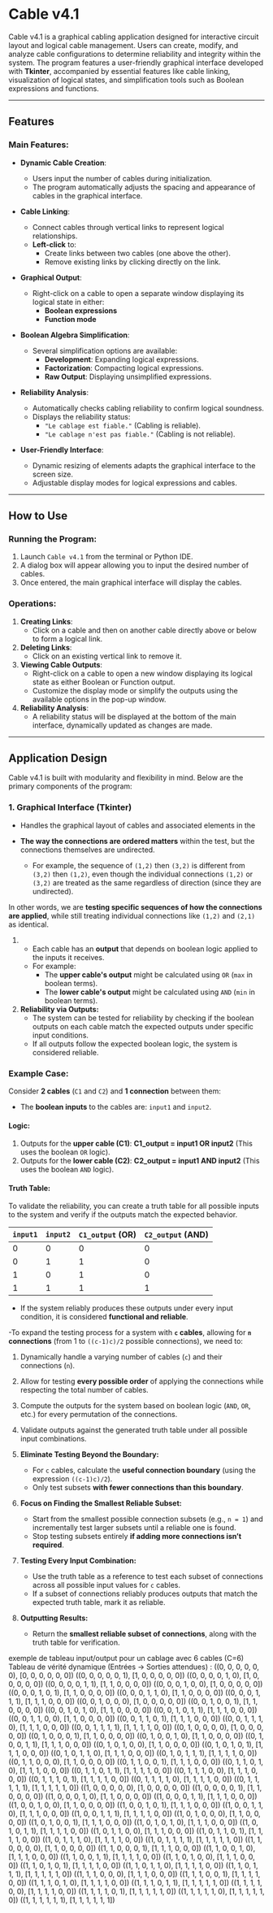 # Cable v4.1

Cable v4.1 is a graphical cabling application designed for interactive circuit layout and logical cable management. Users can create, modify, and analyze cable configurations to determine reliability and integrity within the system. The program features a user-friendly graphical interface developed with **Tkinter**, accompanied by essential features like cable linking, visualization of logical states, and simplification tools such as Boolean expressions and functions.

---

## Features

### Main Features:
- **Dynamic Cable Creation**:
  - Users input the number of cables during initialization.
  - The program automatically adjusts the spacing and appearance of cables in the graphical interface.

- **Cable Linking**:
  - Connect cables through vertical links to represent logical relationships.
  - **Left-click** to:
    - Create links between two cables (one above the other).
    - Remove existing links by clicking directly on the link.

- **Graphical Output**:
  - Right-click on a cable to open a separate window displaying its logical state in either:
    - **Boolean expressions**
    - **Function mode**

- **Boolean Algebra Simplification**:
  - Several simplification options are available:
    - **Development**: Expanding logical expressions.
    - **Factorization**: Compacting logical expressions.
    - **Raw Output**: Displaying unsimplified expressions.

- **Reliability Analysis**:
  - Automatically checks cabling reliability to confirm logical soundness.
  - Displays the reliability status:
    - `"Le cablage est fiable."` (Cabling is reliable).
    - `"Le cablage n'est pas fiable."` (Cabling is not reliable).

- **User-Friendly Interface**:
  - Dynamic resizing of elements adapts the graphical interface to the screen size.
  - Adjustable display modes for logical expressions and cables.

---

## How to Use

### Running the Program:
1. Launch `Cable v4.1` from the terminal or Python IDE.
2. A dialog box will appear allowing you to input the desired number of cables.
3. Once entered, the main graphical interface will display the cables.

### Operations:
1. **Creating Links**:
   - Click on a cable and then on another cable directly above or below to form a logical link.
2. **Deleting Links**:
   - Click on an existing vertical link to remove it.
3. **Viewing Cable Outputs**:
   - Right-click on a cable to open a new window displaying its logical state as either Boolean or Function output.
   - Customize the display mode or simplify the outputs using the available options in the pop-up window.
4. **Reliability Analysis**:
   - A reliability status will be displayed at the bottom of the main interface, dynamically updated as changes are made.

---

## Application Design

Cable v4.1 is built with modularity and flexibility in mind. Below are the primary components of the program:

### **1. Graphical Interface (Tkinter)**
- Handles the graphical layout of cables and associated elements in the


- **The way the connections are ordered matters** within the test, but the connections themselves are undirected.
    - For example, the sequence of `(1,2)` then `(3,2)` is different from `(3,2)` then `(1,2)`, even though the individual connections `(1,2)` or `(3,2)` are treated as the same regardless of direction (since they are undirected).

In other words, we are **testing specific sequences of how the connections are applied**, while still treating individual connections like `(1,2)` and `(2,1)` as identical.



1. 
    - Each cable has an **output** that depends on boolean logic applied to the inputs it receives.
    - For example:
        - The **upper cable's output** might be calculated using `OR` (`max` in boolean terms).
        - The **lower cable's output** might be calculated using `AND` (`min` in boolean terms).
1. **Reliability via Outputs:**
    - The system can be tested for reliability by checking if the boolean outputs on each cable match the expected outputs under specific input conditions.
    - If all outputs follow the expected boolean logic, the system is considered reliable.


### Example Case:
Consider **2 cables** (`C1` and `C2`) and **1 connection** between them:
- The **boolean inputs** to the cables are: `input1` and `input2`.

#### Logic:
1. Outputs for the **upper cable (C1)**:
**C1_output = input1 OR input2**
(This uses the boolean `OR` logic).
2. Outputs for the **lower cable (C2)**:
**C2_output = input1 AND input2**
(This uses the boolean `AND` logic).

#### Truth Table:
To validate the reliability, you can create a truth table for all possible inputs to the system and verify if the outputs match the expected behavior.

| `input1` | `input2` | `C1_output` (OR) | `C2_output` (AND) |
| --- | --- | --- | --- |
| 0 | 0 | 0 | 0 |
| 0 | 1 | 1 | 0 |
| 1 | 0 | 1 | 0 |
| 1 | 1 | 1 | 1 |
- If the system reliably produces these outputs under every input condition, it is considered **functional and reliable**.





-To expand the testing process for a system with **`c` cables**, allowing for **`n` connections** (from 1 to `((c-1)c)/2` possible connections), we need to:
1. Dynamically handle a varying number of cables (`c`) and their connections (`n`).
2. Allow for testing **every possible order** of applying the connections while respecting the total number of cables.
3. Compute the outputs for the system based on boolean logic (`AND`, `OR`, etc.) for every permutation of the connections.
4. Validate outputs against the generated truth table under all possible input combinations.




1. **Eliminate Testing Beyond the Boundary:**
    - For `c` cables, calculate the **useful connection boundary** (using the expression `((c-1)c)/2`).
    - Only test subsets **with fewer connections than this boundary**.

2. **Focus on Finding the Smallest Reliable Subset:**
    - Start from the smallest possible connection subsets (e.g., `n = 1`) and incrementally test larger subsets until a reliable one is found.
    - Stop testing subsets entirely **if adding more connections isn’t required**.

3. **Testing Every Input Combination:**
    - Use the truth table as a reference to test each subset of connections across all possible input values for `c` cables.
    - If a subset of connections reliably produces outputs that match the expected truth table, mark it as reliable.

4. **Outputting Results:**
    - Return the **smallest reliable subset of connections**, along with the truth table for verification.
























exemple de tableau input/output pour un cablage avec 6 cables (C=6)
Tableau de vérité dynamique (Entrées -> Sorties attendues) :
((0, 0, 0, 0, 0, 0), [0, 0, 0, 0, 0, 0])
((0, 0, 0, 0, 0, 1), [1, 0, 0, 0, 0, 0])
((0, 0, 0, 0, 1, 0), [1, 0, 0, 0, 0, 0])
((0, 0, 0, 0, 1, 1), [1, 1, 0, 0, 0, 0])
((0, 0, 0, 1, 0, 0), [1, 0, 0, 0, 0, 0])
((0, 0, 0, 1, 0, 1), [1, 1, 0, 0, 0, 0])
((0, 0, 0, 1, 1, 0), [1, 1, 0, 0, 0, 0])
((0, 0, 0, 1, 1, 1), [1, 1, 1, 0, 0, 0])
((0, 0, 1, 0, 0, 0), [1, 0, 0, 0, 0, 0])
((0, 0, 1, 0, 0, 1), [1, 1, 0, 0, 0, 0])
((0, 0, 1, 0, 1, 0), [1, 1, 0, 0, 0, 0])
((0, 0, 1, 0, 1, 1), [1, 1, 1, 0, 0, 0])
((0, 0, 1, 1, 0, 0), [1, 1, 0, 0, 0, 0])
((0, 0, 1, 1, 0, 1), [1, 1, 1, 0, 0, 0])
((0, 0, 1, 1, 1, 0), [1, 1, 1, 0, 0, 0])
((0, 0, 1, 1, 1, 1), [1, 1, 1, 1, 0, 0])
((0, 1, 0, 0, 0, 0), [1, 0, 0, 0, 0, 0])
((0, 1, 0, 0, 0, 1), [1, 1, 0, 0, 0, 0])
((0, 1, 0, 0, 1, 0), [1, 1, 0, 0, 0, 0])
((0, 1, 0, 0, 1, 1), [1, 1, 1, 0, 0, 0])
((0, 1, 0, 1, 0, 0), [1, 1, 0, 0, 0, 0])
((0, 1, 0, 1, 0, 1), [1, 1, 1, 0, 0, 0])
((0, 1, 0, 1, 1, 0), [1, 1, 1, 0, 0, 0])
((0, 1, 0, 1, 1, 1), [1, 1, 1, 1, 0, 0])
((0, 1, 1, 0, 0, 0), [1, 1, 0, 0, 0, 0])
((0, 1, 1, 0, 0, 1), [1, 1, 1, 0, 0, 0])
((0, 1, 1, 0, 1, 0), [1, 1, 1, 0, 0, 0])
((0, 1, 1, 0, 1, 1), [1, 1, 1, 1, 0, 0])
((0, 1, 1, 1, 0, 0), [1, 1, 1, 0, 0, 0])
((0, 1, 1, 1, 0, 1), [1, 1, 1, 1, 0, 0])
((0, 1, 1, 1, 1, 0), [1, 1, 1, 1, 0, 0])
((0, 1, 1, 1, 1, 1), [1, 1, 1, 1, 1, 0])
((1, 0, 0, 0, 0, 0), [1, 0, 0, 0, 0, 0])
((1, 0, 0, 0, 0, 1), [1, 1, 0, 0, 0, 0])
((1, 0, 0, 0, 1, 0), [1, 1, 0, 0, 0, 0])
((1, 0, 0, 0, 1, 1), [1, 1, 1, 0, 0, 0])
((1, 0, 0, 1, 0, 0), [1, 1, 0, 0, 0, 0])
((1, 0, 0, 1, 0, 1), [1, 1, 1, 0, 0, 0])
((1, 0, 0, 1, 1, 0), [1, 1, 1, 0, 0, 0])
((1, 0, 0, 1, 1, 1), [1, 1, 1, 1, 0, 0])
((1, 0, 1, 0, 0, 0), [1, 1, 0, 0, 0, 0])
((1, 0, 1, 0, 0, 1), [1, 1, 1, 0, 0, 0])
((1, 0, 1, 0, 1, 0), [1, 1, 1, 0, 0, 0])
((1, 0, 1, 0, 1, 1), [1, 1, 1, 1, 0, 0])
((1, 0, 1, 1, 0, 0), [1, 1, 1, 0, 0, 0])
((1, 0, 1, 1, 0, 1), [1, 1, 1, 1, 0, 0])
((1, 0, 1, 1, 1, 0), [1, 1, 1, 1, 0, 0])
((1, 0, 1, 1, 1, 1), [1, 1, 1, 1, 1, 0])
((1, 1, 0, 0, 0, 0), [1, 1, 0, 0, 0, 0])
((1, 1, 0, 0, 0, 1), [1, 1, 1, 0, 0, 0])
((1, 1, 0, 0, 1, 0), [1, 1, 1, 0, 0, 0])
((1, 1, 0, 0, 1, 1), [1, 1, 1, 1, 0, 0])
((1, 1, 0, 1, 0, 0), [1, 1, 1, 0, 0, 0])
((1, 1, 0, 1, 0, 1), [1, 1, 1, 1, 0, 0])
((1, 1, 0, 1, 1, 0), [1, 1, 1, 1, 0, 0])
((1, 1, 0, 1, 1, 1), [1, 1, 1, 1, 1, 0])
((1, 1, 1, 0, 0, 0), [1, 1, 1, 0, 0, 0])
((1, 1, 1, 0, 0, 1), [1, 1, 1, 1, 0, 0])
((1, 1, 1, 0, 1, 0), [1, 1, 1, 1, 0, 0])
((1, 1, 1, 0, 1, 1), [1, 1, 1, 1, 1, 0])
((1, 1, 1, 1, 0, 0), [1, 1, 1, 1, 0, 0])
((1, 1, 1, 1, 0, 1), [1, 1, 1, 1, 1, 0])
((1, 1, 1, 1, 1, 0), [1, 1, 1, 1, 1, 0])
((1, 1, 1, 1, 1, 1), [1, 1, 1, 1, 1, 1])